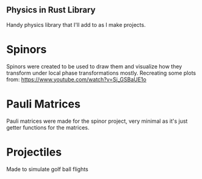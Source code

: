 ## Physics in Rust Library

Handy physics library that I'll add to as I make projects.

# Spinors
Spinors were created to be used to draw them and visualize how they transform under local phase transformations mostly.
Recreating some plots from:
https://www.youtube.com/watch?v=Sj_GSBaUE1o

# Pauli Matrices
Pauli matrices were made for the spinor project, very minimal as it's just getter functions for the matrices.

# Projectiles
Made to simulate golf ball flights
